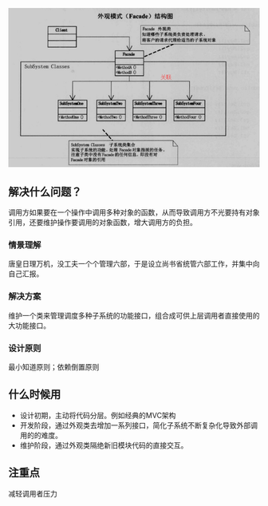 ![](外观模式.png)

## 解决什么问题？

调用方如果要在一个操作中调用多种对象的函数，从而导致调用方不光要持有对象引用，还要维护操作要调用的对象函数，增大调用方的负担。

### 情景理解

唐皇日理万机，没工夫一个个管理六部，于是设立尚书省统管六部工作，并集中向自己汇报。

### 解决方案

维护一个类来管理调度多种子系统的功能接口，组合成可供上层调用者直接使用的大功能接口。

### 设计原则

最小知道原则；依赖倒置原则

## 什么时候用

- 设计初期，主动将代码分层。例如经典的MVC架构
- 开发阶段，通过外观类去增加一系列接口，简化子系统不断复杂化导致外部调用的的难度。
- 维护阶段，通过外观类隔绝新旧模块代码的直接交互。

## 注重点

减轻调用者压力